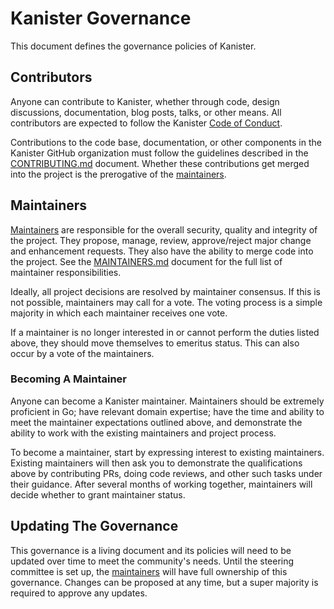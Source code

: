 # Kanister Governance

This document defines the governance policies of Kanister.

## Contributors

Anyone can contribute to Kanister, whether through code, design discussions,
documentation, blog posts, talks, or other means. All contributors are expected
to follow the Kanister [Code of Conduct](CODE_OF_CONDUCT.md).

Contributions to the code base, documentation, or other components in the
Kanister GitHub organization must follow the guidelines described in the
[CONTRIBUTING.md](CONTRIBUTING.md) document. Whether these contributions get
merged into the project is the prerogative of the [maintainers](MAINTAINERS.md).

## Maintainers

[Maintainers](MAINTAINERS.md) are responsible for the overall security, quality and integrity of
the project. They propose, manage, review, approve/reject major change and
enhancement requests. They also have the ability to merge code into the project.
See the [MAINTAINERS.md](MAINTAINERS.md) document for the full list of
maintainer responsibilities.

Ideally, all project decisions are resolved by maintainer consensus. If this
is not possible, maintainers may call for a vote. The voting process is a simple
majority in which each maintainer receives one vote.

If a maintainer is no longer interested in or cannot perform the duties listed
above, they should move themselves to emeritus status. This can also occur by a
vote of the maintainers.

### Becoming A Maintainer

Anyone can become a Kanister maintainer. Maintainers should be extremely
proficient in Go; have relevant domain expertise; have the time and ability to
meet the maintainer expectations outlined above, and demonstrate the ability to
work with the existing maintainers and project process.

To become a maintainer, start by expressing interest to existing maintainers.
Existing maintainers will then ask you to demonstrate the qualifications
above by contributing PRs, doing code reviews, and other such tasks under
their guidance. After several months of working together, maintainers will
decide whether to grant maintainer status.

## Updating The Governance

This governance is a living document and its policies will need to be updated
over time to meet the community's needs. Until the steering committee is set
up, the [maintainers](MAINTAINERS.md) will have full ownership of this governance. Changes can be
proposed at any time, but a super majority is required to approve any updates.
